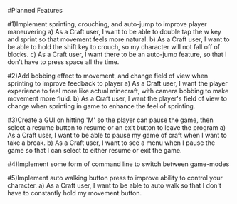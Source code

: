 #Planned Features

#1)Implement sprinting, crouching, and auto-jump to improve player maneuvering
   a) As a Craft user, I want to be able to double tap the w key and sprint so that movement feels more natural.
   b) As a Craft user, I want to be able to hold the shift key to crouch, so my character will not fall off of blocks.
   c) As a Craft user, I want there to be an auto-jump feature, so that I don't have to press space all the time.
   
#2)Add bobbing effect to movement, and change field of view when sprinting to improve feedback to player
  a) As a Craft user, I want the player experience to feel more like actual minecraft, with camera bobbing to make movement       more fluid.
  b) As a Craft user, I want the player's field of view to change when sprinting in game to enhance the feel of sprinting.

#3)Create a GUI on hitting 'M' so the player can pause the game, then select a resume button to resume or an exit button to leave the program
  a) As a Craft user, I want to be able to pause my game of craft when I want to take a break.
  b) As a Craft user, I want to see a menu when I pause the game so that I can select to either resume or exit the game.

#4)Implement some form of command line to switch between game-modes

#5)Implement auto walking button press to improve ability to control your character.
  a) As a Craft user, I want to be able to auto walk so that I don't have to constantly hold my movement button.

